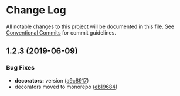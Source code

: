 # Change Log

All notable changes to this project will be documented in this file.
See [Conventional Commits](https://conventionalcommits.org) for commit guidelines.

## 1.2.3 (2019-06-09)


### Bug Fixes

* **decorators:** version ([a9c8917](https://github.com/sirian/js/commit/a9c8917))
* decorators moved to monorepo ([eb19684](https://github.com/sirian/js/commit/eb19684))
